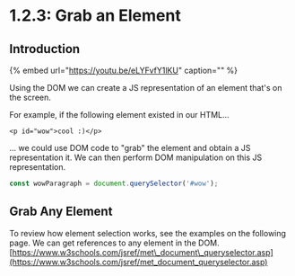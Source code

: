 # 1.2.3: Grab an Element

## Introduction

{% embed url="https://youtu.be/eLYFvfY1lKU" caption="" %}

Using the DOM we can create a JS representation of an element that's on the screen.

For example, if the following element existed in our HTML...

```markup
<p id="wow">cool :)</p>
```

... we could use DOM code to "grab" the element and obtain a JS representation it. We can then perform DOM manipulation on this JS representation.

```javascript
const wowParagraph = document.querySelector('#wow');
```

## Grab Any Element

To review how element selection works, see the examples on the following page. We can get references to any element in the DOM. [https://www.w3schools.com/jsref/met\_document\_queryselector.asp](https://www.w3schools.com/jsref/met_document_queryselector.asp)

